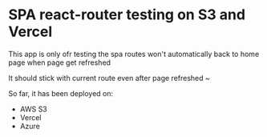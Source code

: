 # SPA react-router testing on S3 and Vercel

This app is only ofr testing the spa routes won't automatically back to home page when page get refreshed

It should stick with current route even after page refreshed ~

So far, it has been deployed on:

- AWS S3
- Vercel
- Azure
